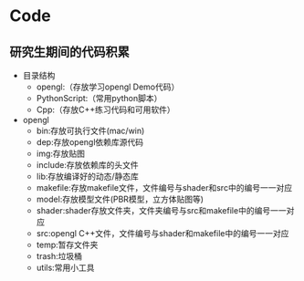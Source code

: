 # Code
## 研究生期间的代码积累

* 目录结构
  * opengl:（存放学习opengl Demo代码）
  * PythonScript:（常用python脚本）
  * Cpp:（存放C++练习代码和可用软件）
* opengl
  * bin:存放可执行文件(mac/win)
  * dep:存放opengl依赖库源代码
  * img:存放贴图
  * include:存放依赖库的头文件
  * lib:存放编译好的动态/静态库
  * makefile:存放makefile文件，文件编号与shader和src中的编号一一对应
  * model:存放模型文件(PBR模型，立方体贴图等)
  * shader:shader存放文件夹，文件夹编号与src和makefile中的编号一一对应
  * src:opengl C++文件，文件编号与shader和makefile中的编号一一对应
  * temp:暂存文件夹
  * trash:垃圾桶
  * utils:常用小工具




